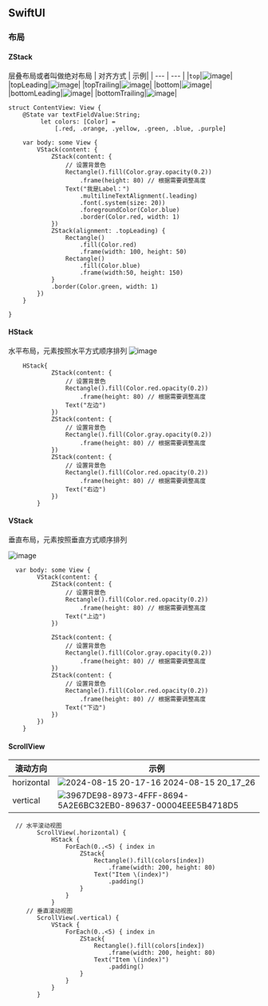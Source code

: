 ## SwiftUI
### 布局
#### ZStack
层叠布局或者叫做绝对布局
| 对齐方式 | 示例|
| --- | --- |
|`top`|![image](https://github.com/user-attachments/assets/f50e5f16-768f-4285-8de2-b9a475c8e06a)|
|topLeading|![image](https://github.com/user-attachments/assets/20be88a0-9b67-4158-8d8d-c08e947c00cf)|
|topTrailing|![image](https://github.com/user-attachments/assets/987871d0-1800-494e-bcb9-45a809fa0bb7)|
|bottom|![image](https://github.com/user-attachments/assets/9a66f86a-aea1-45f5-b69c-e5b86d2ef4d3)|
|bottomLeading|![image](https://github.com/user-attachments/assets/2c13a4e3-2e22-40d9-941c-ce688c53265b)|
|bottomTrailing|![image](https://github.com/user-attachments/assets/05f71c8b-3799-4523-99e4-bd4f0746230b)|

```
struct ContentView: View {
    @State var textFieldValue:String;
         let colors: [Color] =
             [.red, .orange, .yellow, .green, .blue, .purple]
    
    var body: some View {
        VStack(content: {
            ZStack(content: {
                // 设置背景色
                Rectangle().fill(Color.gray.opacity(0.2))
                    .frame(height: 80) // 根据需要调整高度
                Text("我是Label：")
                    .multilineTextAlignment(.leading)
                    .font(.system(size: 20))
                    .foregroundColor(Color.blue)
                    .border(Color.red, width: 1)
            })
            ZStack(alignment: .topLeading) {
                Rectangle()
                    .fill(Color.red)
                    .frame(width: 100, height: 50)
                Rectangle()
                    .fill(Color.blue)
                    .frame(width:50, height: 150)
            }
            .border(Color.green, width: 1)
        })
    }
    
}
```
#### HStack


水平布局，元素按照水平方式顺序排列
![image](https://github.com/user-attachments/assets/34e2bca5-2a6e-4aa4-941c-cf5ea935d06c)



```
    HStack{
            ZStack(content: {
                // 设置背景色
                Rectangle().fill(Color.red.opacity(0.2))
                    .frame(height: 80) // 根据需要调整高度
                Text("左边")
            })
            ZStack(content: {
                // 设置背景色
                Rectangle().fill(Color.gray.opacity(0.2))
                    .frame(height: 80) // 根据需要调整高度
            })
            ZStack(content: {
                // 设置背景色
                Rectangle().fill(Color.red.opacity(0.2))
                    .frame(height: 80) // 根据需要调整高度
                Text("右边")
            })
        }
```

#### VStack
垂直布局，元素按照垂直方式顺序排列

![image](https://github.com/user-attachments/assets/f003d35d-04b3-4e04-91bc-236d156aea84)

```
  var body: some View {
        VStack(content: {
            ZStack(content: {
                // 设置背景色
                Rectangle().fill(Color.red.opacity(0.2))
                    .frame(height: 80) // 根据需要调整高度
                Text("上边")
            })
            
            ZStack(content: {
                // 设置背景色
                Rectangle().fill(Color.gray.opacity(0.2))
                    .frame(height: 80) // 根据需要调整高度
            })
            ZStack(content: {
                // 设置背景色
                Rectangle().fill(Color.red.opacity(0.2))
                    .frame(height: 80) // 根据需要调整高度
                Text("下边")
            })
        })
    }
```

#### ScrollView

|滚动方向|示例|
|---|---|
|horizontal|![2024-08-15 20-17-16 2024-08-15 20_17_26](https://github.com/user-attachments/assets/4a3bc85d-8f2d-490c-923d-16e1f681eb6a)|
|vertical|![3967DE98-8973-4FFF-8694-5A2E6BC32EB0-89637-00004EEE5B4718D5](https://github.com/user-attachments/assets/271da686-c7ea-4778-b450-e62687267ab3)|

```
  // 水平滚动视图
        ScrollView(.horizontal) {
            HStack {
                ForEach(0..<5) { index in
                    ZStack{
                        Rectangle().fill(colors[index])
                            .frame(width: 200, height: 80)
                        Text("Item \(index)")
                            .padding()
                    }
                }
            }
     // 垂直滚动视图
        ScrollView(.vertical) {
            VStack {
                ForEach(0..<5) { index in
                    ZStack{
                        Rectangle().fill(colors[index])
                            .frame(width: 200, height: 80)
                        Text("Item \(index)")
                            .padding()
                    }
                }
            }
        }
```


